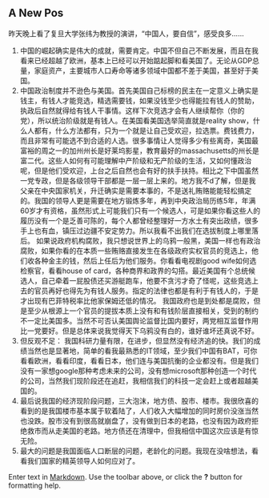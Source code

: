 ## A New Pos
昨天晚上看了复旦大学张纬为教授的演讲，“中国人，要自信”，感受良多……

1. 中国的崛起确实是伟大的成就，需要肯定。中国不但自己不断发展，而且在我看来已经超越了欧洲，基本上已经可以开始踮起脚和看美国了。无论从GDP总量，家庭资产，主要城市人口寿命等诸多领域中国都不差于美国，甚至好于美国。
2. 中国政治制度并不逊色与美国。首先美国自己标榜的民主在一定意义上确实是钱主，有钱人才能竞选，精选需要钱，如果没钱至少也得能拉有钱人的赞助，执政后自然就得给有钱人干事情。这样下次竞选才会有人继续帮你（你的党），所以统治阶级就是有钱人。在美国看美国选举简直就是reality show，什么人都有，什么方法都有，只为一个就是让自己受欢迎，拉选票。费钱费力，而且非常有可能选不到合适的人选。很多事情让人觉得多少有些离奇，美国最富裕的周之一的加州州长是好莱坞影星，教育最好的massachusetts的州长是富二代。这些人如何有可能理解中产阶级和无产阶级的生活，又如何懂政治呢，但是他们受欢迎，上台之后自然也会有好的扶手扶持。相比之下中国虽然一党专政，但是各级领导干部都是一层一层上来的。地方我不d了解，但是我父亲在中央国家机关，升迁确实是需要本事的，不是送礼贿赂能能轻松搞定的。我国的领导人更是需要在地方锻炼多年，再到中央政治局历练5年，年满60岁才有资格，虽然形式上可能我们只有一个候选人，可是如果你看这些人的履历没有一个是乏善可陈的，每个人都曾经整理好一方水土有突出政绩，很多手上也有血，镇压过边疆不安定势力。所以我看不出我们在选拔制度上哪里落后。
如果说政府机构腐败，我只想说世界上的乌鸦一般黑，美国一样也有政治腐败，如果你看的在本质一些贿赂直接发生在各级政府实权官员的竞选上，他们收各种金主的钱，然后上任后为他们服务。你看看电视剧good wife如何选检察官，看看house of card，各种商界和政界的勾搭。最近美国有个总统候选人，自己牵着一屁股债还买游艇跑车，他要不贪污才奇了怪呢，这些竞选上去的官员再好也得先为有钱人服务。指定的法律也都是有利于有钱人的，于是才出现有巴菲特税率比他家保姆还低的情况。
我国政府也是到处都是腐败，但是至少从根源上一个官员的提拔本质上没有和有钱阶层直接相关，受到的制约不一定比美国多。当然不可否认美国舆论监督比国内要好，两党相互监督作用比一党要好。但是总体来说我觉得天下乌鸦没有白的，谁好谁坏还真说不好。
3. 但反观不足： 我国科研力量有限，在进步，但显然没有经济追的快。我们的成绩当然也是显著地，简单的看我最熟悉的IT领域，至少我们中国有BAT，可你看看欧洲，看看印度，看看日本，他们连与美国抗衡的企业都没有。但是我们没有一家想google那种考虑未来的公司，没有想microsoft那种创造一个时代的公司，当然我们现阶段还在追赶，我相信我们的科技一定会赶上或者超越美国的。
4. 最后说我国的经济现阶段问题，三大泡沫，地方债、股市、楼市。我很欣喜的看到的是我国楼市基本属于软着陆了，人们收入大幅增加的同时房价没涨当然也没跌。股市没有到很高就崩盘了，没有做到日本的老路，也没有因为政府拒绝救市而从走美国的老路。地方债还在清理中，但我相信中国这次应该是有惊无险。
4. 最大的问题是我国面临人口断层的问题，老龄化的问题。我现在没啥想法，看看我们国家的精英领导人如何应对了。


Enter text in [Markdown](http://daringfireball.net/projects/markdown/). Use the toolbar above, or click the **?** button for formatting help.
